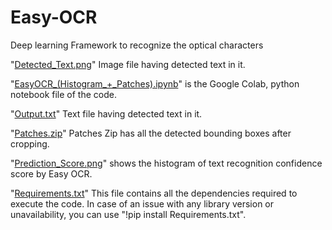 # Easy-OCR
 Deep learning Framework to recognize the optical characters

"[Detected_Text.png](https://github.com/Shaheer-khan-github/Easy-OCR/blob/main/Detected_Text.png)" Image file having detected text in it.

"[EasyOCR_(Histogram_+_Patches).ipynb](https://github.com/Shaheer-khan-github/Easy-OCR/blob/main/EasyOCR_(Histogram_%2B_Patches).ipynb)" is the Google Colab, python notebook file of the code. 

"[Output.txt](https://github.com/Shaheer-khan-github/Easy-OCR/blob/main/Output.txt)" Text file having detected text in it.

"[Patches.zip](https://github.com/Shaheer-khan-github/Easy-OCR/blob/main/Patches.zip)" Patches Zip has all the detected bounding boxes after cropping.

"[Prediction_Score.png](https://github.com/Shaheer-khan-github/Easy-OCR/blob/main/Prediction_Score.png)" shows the histogram of text recognition confidence score by Easy OCR.

"[Requirements.txt](https://github.com/Shaheer-khan-github/Easy-OCR/blob/main/Requirements.txt)" This file contains all the dependencies required to execute the code. In case of an issue with any library version or unavailability, you can use "!pip install Requirements.txt".
